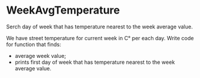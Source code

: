 # WeekAvgTemperature
Serch day of week that has temperature nearest to the week average value.

We have street temperature for current week in C° per each day. 
Write code for function that finds:  
- average week value;  
- prints first day of week that has temperature 
nearest to the week average value.

